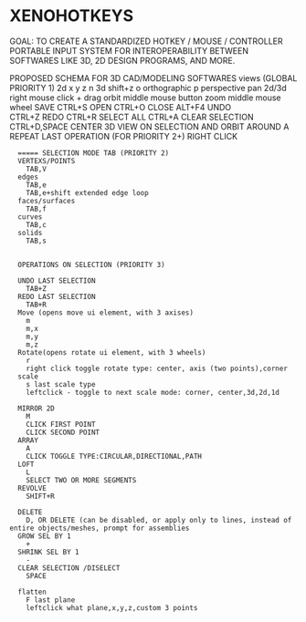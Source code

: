# XENOHOTKEYS
GOAL: TO CREATE A STANDARDIZED HOTKEY / MOUSE / CONTROLLER PORTABLE INPUT SYSTEM FOR INTEROPERABILITY BETWEEN SOFTWARES LIKE 3D, 2D DESIGN PROGRAMS, AND MORE.


PROPOSED SCHEMA FOR 3D CAD/MODELING SOFTWARES
      views (GLOBAL PRIORITY 1)
      2d 
        x
        y
        z
        n
      3d shift+z
        o orthographic
        p perspective
      pan 2d/3d	 
        right mouse click + drag
      orbit
        middle mouse button
      zoom
        middle mouse wheel
      SAVE
        CTRL+S
      OPEN
        CTRL+O
      CLOSE	
        ALT+F4
      UNDO	
        CTRL+Z
      REDO
        CTRL+R
      SELECT ALL
        CTRL+A
      CLEAR SELECTION
        CTRL+D,SPACE
      CENTER 3D VIEW ON SELECTION AND ORBIT AROUND
        A 
      REPEAT LAST OPERATION (FOR PRIORITY 2+)
        RIGHT CLICK

      ===== SELECTION MODE TAB (PRIORITY 2)
      VERTEXS/POINTS
        TAB,V
      edges
        TAB,e
        TAB,e+shift extended edge loop
      faces/surfaces
        TAB,f
      curves
        TAB,c
      solids
        TAB,s


      OPERATIONS ON SELECTION (PRIORITY 3)

      UNDO LAST SELECTION
        TAB+Z
      REDO LAST SELECTION
        TAB+R
      Move (opens move ui element, with 3 axises)
        m
        m,x
        m,y
        m,z
      Rotate(opens rotate ui element, with 3 wheels)
        r
        right click toggle rotate type: center, axis (two points),corner
      scale
        s last scale type
        leftclick - toggle to next scale mode: corner, center,3d,2d,1d

      MIRROR 2D
        M
        CLICK FIRST POINT
        CLICK SECOND POINT
      ARRAY
        A
        CLICK TOGGLE TYPE:CIRCULAR,DIRECTIONAL,PATH
      LOFT
        L
        SELECT TWO OR MORE SEGMENTS
      REVOLVE
        SHIFT+R

      DELETE
        D, OR DELETE (can be disabled, or apply only to lines, instead of entire objects/meshes, prompt for assemblies
      GROW SEL BY 1
        +
      SHRINK SEL BY 1
        -
      CLEAR SELECTION /DISELECT
        SPACE

      flatten
        F last plane
        leftclick what plane,x,y,z,custom 3 points



